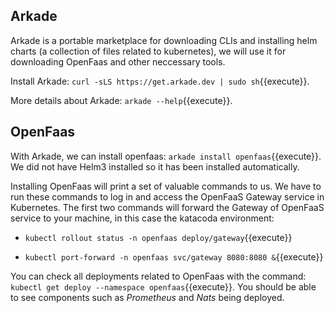 ## Arkade

Arkade is a portable marketplace for downloading CLIs and installing helm charts (a collection of files related to kubernetes), we will use it for downloading OpenFaas and other neccessary tools.

Install Arkade: `curl -sLS https://get.arkade.dev | sudo sh`{{execute}}. 

More details about Arkade: `arkade --help`{{execute}}.

## OpenFaas

With Arkade, we can install openfaas: 
`arkade install openfaas`{{execute}}. 
We did not have Helm3 installed so it has been installed automatically.


Installing OpenFaas will print a set of valuable commands to us. We have to run these commands to log in and access the OpenFaaS Gateway service in Kubernetes. The first two commands will forward the Gateway of OpenFaaS service to your machine, in this case the katacoda environment: 
- `kubectl rollout status -n openfaas deploy/gateway`{{execute}}

- `kubectl port-forward -n openfaas svc/gateway 8080:8080 &`{{execute}}

You can check all deployments related to OpenFaas with the command: `kubectl get deploy --namespace openfaas`{{execute}}. You should be able to see components such as *Prometheus* and *Nats* being deployed.




